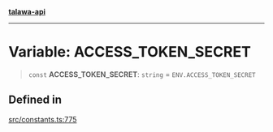 [**talawa-api**](../../README.md)

***

# Variable: ACCESS\_TOKEN\_SECRET

> `const` **ACCESS\_TOKEN\_SECRET**: `string` = `ENV.ACCESS_TOKEN_SECRET`

## Defined in

[src/constants.ts:775](https://github.com/Suyash878/talawa-api/blob/e4413cec641a837926071678fed3c7f67234e31e/src/constants.ts#L775)
